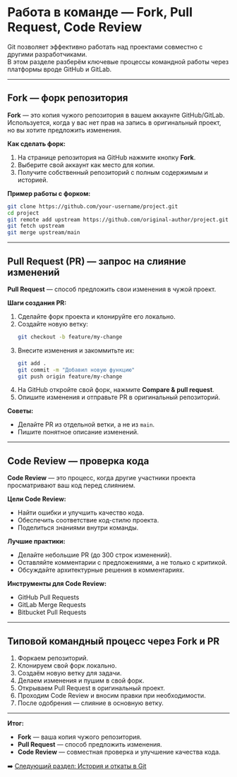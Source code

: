 # Работа в команде — Fork, Pull Request, Code Review

Git позволяет эффективно работать над проектами совместно с другими разработчиками.  
В этом разделе разберём ключевые процессы командной работы через платформы вроде GitHub и GitLab.

---

## Fork — форк репозитория

**Fork** — это копия чужого репозитория в вашем аккаунте GitHub/GitLab.  
Используется, когда у вас нет прав на запись в оригинальный проект, но вы хотите предложить изменения.

**Как сделать форк:**
1. На странице репозитория на GitHub нажмите кнопку **Fork**.
2. Выберите свой аккаунт как место для копии.
3. Получите собственный репозиторий с полным содержимым и историей.

**Пример работы с форком:**
```bash
git clone https://github.com/your-username/project.git
cd project
git remote add upstream https://github.com/original-author/project.git  # ссылка на оригинальный проект
git fetch upstream
git merge upstream/main
```

---

## Pull Request (PR) — запрос на слияние изменений

**Pull Request** — способ предложить свои изменения в чужой проект.

**Шаги создания PR:**
1. Сделайте форк проекта и клонируйте его локально.
2. Создайте новую ветку:
   ```bash
   git checkout -b feature/my-change
   ```
3. Внесите изменения и закоммитьте их:
   ```bash
   git add .
   git commit -m "Добавил новую функцию"
   git push origin feature/my-change
   ```
4. На GitHub откройте свой форк, нажмите **Compare & pull request**.
5. Опишите изменения и отправьте PR в оригинальный репозиторий.

**Советы:**
- Делайте PR из отдельной ветки, а не из `main`.
- Пишите понятное описание изменений.

---

## Code Review — проверка кода

**Code Review** — это процесс, когда другие участники проекта просматривают ваш код перед слиянием.

**Цели Code Review:**
- Найти ошибки и улучшить качество кода.
- Обеспечить соответствие код-стилю проекта.
- Поделиться знаниями внутри команды.

**Лучшие практики:**
- Делайте небольшие PR (до 300 строк изменений).
- Оставляйте комментарии с предложениями, а не только с критикой.
- Обсуждайте архитектурные решения в комментариях.

**Инструменты для Code Review:**
- GitHub Pull Requests
- GitLab Merge Requests
- Bitbucket Pull Requests

---

## Типовой командный процесс через Fork и PR

1. Форкаем репозиторий.
2. Клонируем свой форк локально.
3. Создаём новую ветку для задачи.
4. Делаем изменения и пушим в свой форк.
5. Открываем Pull Request в оригинальный проект.
6. Проходим Code Review и вносим правки при необходимости.
7. После одобрения — слияние в основную ветку.

---

**Итог:**  
- **Fork** — ваша копия чужого репозитория.  
- **Pull Request** — способ предложить изменения.  
- **Code Review** — совместная проверка и улучшение качества кода.

➡️ [Следующий раздел: История и откаты в Git](06-history-revert.md)
